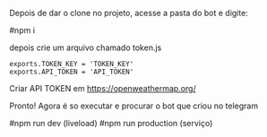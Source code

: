 Depois de dar o clone no projeto, acesse a pasta do bot e digite:

#npm i

depois crie um arquivo chamado token.js

	exports.TOKEN_KEY = 'TOKEN_KEY'
	exports.API_TOKEN = 'API_TOKEN'

Criar API TOKEN em https://openweathermap.org/

Pronto! Agora é so executar e procurar o bot que criou no telegram

#npm run dev (liveload)
#npm run production (serviço)

